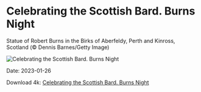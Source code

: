 # Celebrating the Scottish Bard. Burns Night

Statue of Robert Burns in the Birks of Aberfeldy, Perth and Kinross, Scotland (© Dennis Barnes/Getty Image)

![Celebrating the Scottish Bard. Burns Night](https://bing.com/th?id=OHR.BirksofAberfeldy_EN-US2525260479_UHD.jpg&w=1024&h=576)

Date: 2023-01-26

Download 4k: [Celebrating the Scottish Bard. Burns Night](https://bing.com/th?id=OHR.BirksofAberfeldy_EN-US2525260479_UHD.jpg)

